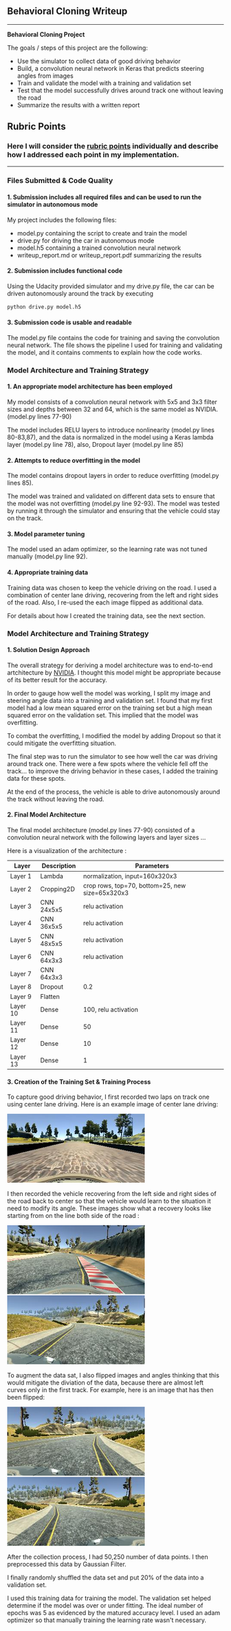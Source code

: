 ## Behavioral Cloning Writeup ##

---

**Behavioral Cloning Project**

The goals / steps of this project are the following:
* Use the simulator to collect data of good driving behavior
* Build, a convolution neural network in Keras that predicts steering angles from images
* Train and validate the model with a training and validation set
* Test that the model successfully drives around track one without leaving the road
* Summarize the results with a written report


[//]: # (Image References)

[image2]: ./examples/center.jpg "Center Image"
[image3]: ./examples/left.jpg "Left Image"
[image4]: ./examples/right.jpg "Right Image"
[image6]: ./examples/before.jpg "Normal Image"
[image7]: ./examples/after.jpg "Flipped Image"

## Rubric Points
### Here I will consider the [rubric points](https://review.udacity.com/#!/rubrics/432/view) individually and describe how I addressed each point in my implementation.  

---
### Files Submitted & Code Quality

#### 1. Submission includes all required files and can be used to run the simulator in autonomous mode

My project includes the following files:
* model.py containing the script to create and train the model
* drive.py for driving the car in autonomous mode
* model.h5 containing a trained convolution neural network 
* writeup_report.md or writeup_report.pdf summarizing the results

#### 2. Submission includes functional code
Using the Udacity provided simulator and my drive.py file, the car can be driven autonomously around the track by executing 
```sh
python drive.py model.h5
```

#### 3. Submission code is usable and readable

The model.py file contains the code for training and saving the convolution neural network. The file shows the pipeline I used for training and validating the model, and it contains comments to explain how the code works.

### Model Architecture and Training Strategy

#### 1. An appropriate model architecture has been employed

My model consists of a convolution neural network with 5x5 and 3x3 filter sizes and depths between 32 and 64, which is the same model as NVIDIA. (model.py lines 77-90) 

The model includes RELU layers to introduce nonlinearity (model.py lines 80-83,87), and the data is normalized in the model using a Keras lambda layer (model.py line 78), also, Dropout layer (model.py line 85)

#### 2. Attempts to reduce overfitting in the model

The model contains dropout layers in order to reduce overfitting (model.py lines 85). 

The model was trained and validated on different data sets to ensure that the model was not overfitting (model.py line 92-93). The model was tested by running it through the simulator and ensuring that the vehicle could stay on the track.

#### 3. Model parameter tuning

The model used an adam optimizer, so the learning rate was not tuned manually (model.py line 92).

#### 4. Appropriate training data

Training data was chosen to keep the vehicle driving on the road. I used a combination of center lane driving, recovering from the left and right sides of the road. Also, I re-used the each image flipped as additional data.

For details about how I created the training data, see the next section. 

### Model Architecture and Training Strategy

#### 1. Solution Design Approach

The overall strategy for deriving a model architecture was to end-to-end artchitecture by [NVIDIA](https://devblogs.nvidia.com/parallelforall/deep-learning-self-driving-cars/). I thought this model might be appropriate because of its better result for the accuracy.

In order to gauge how well the model was working, I split my image and steering angle data into a training and validation set. I found that my first model had a low mean squared error on the training set but a high mean squared error on the validation set. This implied that the model was overfitting. 

To combat the overfitting, I modified the model by adding Dropout so that it could mitigate the overfitting situation.  

The final step was to run the simulator to see how well the car was driving around track one. There were a few spots where the vehicle fell off the track... to improve the driving behavior in these cases, I added the training data for these spots.

At the end of the process, the vehicle is able to drive autonomously around the track without leaving the road.

#### 2. Final Model Architecture

The final model architecture (model.py lines 77-90) consisted of a convolution neural network with the following layers and layer sizes ...

Here is a visualization of the architecture :

|Layer  | Description | Parameters |
|-------|-------------|------------|
|Layer 1| Lambda| normalization, input=160x320x3 | 
|Layer 2| Cropping2D| crop rows, top=70, bottom=25, new size=65x320x3 | 
|Layer 3| CNN 24x5x5 | relu activation|
|Layer 4| CNN 36x5x5 | relu activation|
|Layer 5| CNN 48x5x5 | relu activation|
|Layer 6| CNN 64x3x3 | relu activation|
|Layer 7| CNN 64x3x3 ||
|Layer 8| Dropout |0.2|
|Layer 9| Flatten ||
|Layer 10| Dense |100, relu activation|
|Layer 11| Dense |50|
|Layer 12| Dense |10|
|Layer 13| Dense |1|

#### 3. Creation of the Training Set & Training Process

To capture good driving behavior, I first recorded two laps on track one using center lane driving. Here is an example image of center lane driving:

![alt text][image2]

I then recorded the vehicle recovering from the left side and right sides of the road back to center so that the vehicle would learn to the situation it need to modify its angle. These images show what a recovery looks like starting from on the line both side of the road :

![alt text][image3]
![alt text][image4]

To augment the data sat, I also flipped images and angles thinking that this would mitigate the diviation of the data, because there are almost left curves only in the first track. For example, here is an image that has then been flipped:

![alt text][image6]
![alt text][image7]


After the collection process, I had 50,250 number of data points. I then preprocessed this data by Gaussian Filter.


I finally randomly shuffled the data set and put 20% of the data into a validation set. 

I used this training data for training the model. The validation set helped determine if the model was over or under fitting. The ideal number of epochs was 5 as evidenced by the matured accuracy level. I used an adam optimizer so that manually training the learning rate wasn't necessary.
